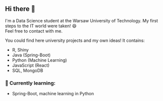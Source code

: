 ## Hi there 👋

<!--
**wojo501/wojo501** is a ✨ _special_ ✨ repository because its `README.md` (this file) appears on your GitHub profile.

Here are some ideas to get you started:

- 🔭 I’m currently working on ...
- 🌱 I’m currently learning ...
- 👯 I’m looking to collaborate on ...
- 🤔 I’m looking for help with ...
- 💬 Ask me about ...
- 📫 How to reach me: ...
- 😄 Pronouns: ...
- ⚡ Fun fact: ...
-->

I'm a Data Science student at the Warsaw University of Technology. My first steps to the IT world were taken! 😄<br/>
Feel free to contact with me.

You could find here university projects and my own ideas!
It contains:
- R, Shiny
- Java (Spring-Boot)
- Python (Machine Learning)
- JavaScript (React)
- SQL, MongoDB

### 🌱 Currently learning:
- Spring-Boot, machine learning in Python
